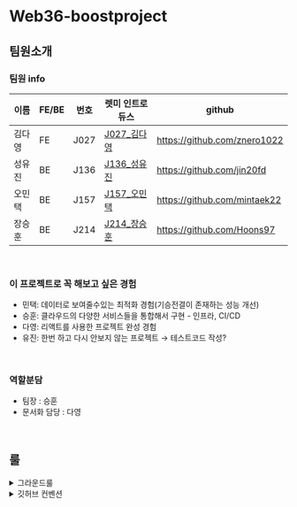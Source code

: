 # Web36-boostproject

## 팀원소개

### 팀원 info

| **이름** | FE/BE | **번호** | **렛미 인트로듀스**                                                                 | **github**                   |
| -------- | ----- | -------- | ----------------------------------------------------------------------------------- | ---------------------------- |
| 김다영   | FE    | J027     | [J027\_김다영](https://www.notion.so/J027_-f94bbd9fb8ce41119334d5b7229690b2?pvs=21) | https://github.com/znero1022 |
| 성유진   | BE    | J136     | [J136\_성유진](https://www.notion.so/J136_-5fa4cdd0695046bbb972d4c0d10d65c6?pvs=21) | https://github.com/jin20fd   |
| 오민택   | BE    | J157     | [J157\_오민택](https://www.notion.so/J157_-5e9746aa49cd4095967ff44a73cebf48?pvs=21) | https://github.com/mintaek22 |
| 장승훈   | BE    | J214     | [J214\_장승훈](https://www.notion.so/J214_-955d4d79a2c84f17a51a38907bdf4b99?pvs=21) | https://github.com/Hoons97   |

<br>

### 이 프로젝트로 꼭 해보고 싶은 경험

- 민택: 데이터로 보여줄수있는 최적화 경험(기승전결이 존재하는 성능 개선)
- 승훈: 클라우드의 다양한 서비스들을 통합해서 구현 - 인프라, CI/CD
- 다영: 리액트를 사용한 프로젝트 완성 경험
- 유진: 한번 하고 다시 안보지 않는 프로젝트 → 테스트코드 작성?

<br>

### 역할분담

- 팀장 : 승훈
- 문서화 담당 : 다영

<br>

## 룰

<details>
<summary>그라운드룰</summary>

### 에티튜드

- 솔직하게 말하기
  - 못 하겠으면 못 하겠다고 말하기
- 약속시간 잘 지키기
  - 지각한 사람이 커피 쏘기
- 슬렉 전체 멘션에는 반드시 답장하기
  - 코어타임 시 30분 내 확인하기
- **10 to 7** 코어타임 엄수!

<br>

### 결정 방법

1. 의견이 갈리면 선 토론
2. 토론 후 투표하기
3. 투표가 동점이 나오는 경우 팀장 or 멘토님 의견에 따르기

<br>

### 스크럼 규칙

- 매일 스크럼 30분
- 스크럼은 짧게 핵심만 말하기

<br>

### 온라인 규칙

- 코어타임 내 줌으로 화면공유

<br>

### 오프라인 규칙

> 오프라인 위치 : https://naver.me/FrllvpCa

- 1주차는 주 4회 만남
- 이후 주 2회 오프라인 → 화, 목

<br>

</details>

<details>
<summary>깃허브 컨벤션</summary>

## 깃허브 컨벤션

### 브랜치 전략

> gitflow 전략을 따른다.

<aside>
✔️

- **master** : 제품으로 출시될 수 있는 브랜치
- **develop** : 다음 출시 버전을 개발하는 브랜치
- **feature** : 기능을 개발하는 브랜치
</aside>

**브렌치 명 컨벤션**

<aside>
✔️

main
dev
dev-be
dev-fe
feature-[be/fe]-[#이슈번호]

</aside>

- 예시
  ```mermaid
  gitGraph
      commit
      branch dev
      checkout dev
      branch dev-be
      branch dev-fe
      checkout dev-be
      branch "feature-be-#1"
      commit
      commit
      checkout dev-be
      merge "feature-be-#1"
      checkout dev
      merge dev-be
      checkout dev-fe
      branch "feature-fe-#2"
      commit
      commit
      checkout dev-fe
      merge "feature-fe-#2"
      checkout dev
      merge dev-fe
      checkout main
      merge dev
  ```

### Commit 네이밍 - Conventional Commits

### 기본 형식

```arduino
<type>[optional scope]: <description>
[optional body]
[optional footer]
```

### 요소 설명

1. **type**: 커밋의 종류를 나타내며, 일반적으로 다음과 같은 타입 사용
   - `feat`: 새로운 기능 추가
   - `fix`: 버그 수정
   - `docs`: 문서 수정
   - `style`: 코드 포맷팅, 세미콜론 누락 등 (로직 변화 없음)
   - `refactor`: 코드 리팩토링 (기능 변화 없음)
   - `test`: 테스트 추가 또는 수정
   - `chore`: 빌드 프로세스 또는 보조 도구 변경
2. **optional scope**: 변경 사항의 범위를 나타냄. (ex. 특정 모듈이나 컴포넌트를 지칭)
3. **description**: 변경 내용을 간결하게 설명. 명령형으로 작성
4. **optional body**: 변경 사항에 대한 자세한 설명을 추가. 복잡한 변경 사항이나 이유 등을 설명
5. **optional footer**: 이곳에는 관련된 이슈 번호나 브레이킹 체인지에 대한 정보를 추가

### PR 형식

- **제목 (필수)**: 변경/추가 사항의 요약
  - `[이슈번호] 제목`
- **설명 (필수)**: 변경/추가 내역 및 설명, 주요 변경 사항, 관련된 Issue 번호
- **스크린샷 또는 데모** (선택 사항)

### 이슈 / PR

**이슈 / PR 단위**

> 이슈 단위로 PR 작성

- PR이 100줄 넘지 않게
- 이슈 단위는 작업시간 기준 6시간

**이슈태그**

- `FE`
- `BE`
- `INFRA`
- `PLAN`
- `BUG`
- `TEST`
- `REFACTOR`
- `DESIGN`

### 코드 리뷰

- 팀원전체가 `승인` 또는 `리뷰`해야 머지가 가능함
  - 기본 : `승인`
  - 필요시 : `리뷰` 진행
- 승인 / 리뷰 제한시간 **24시간**
  - 하루에 한번은 꼭 확인해보기

</details>
